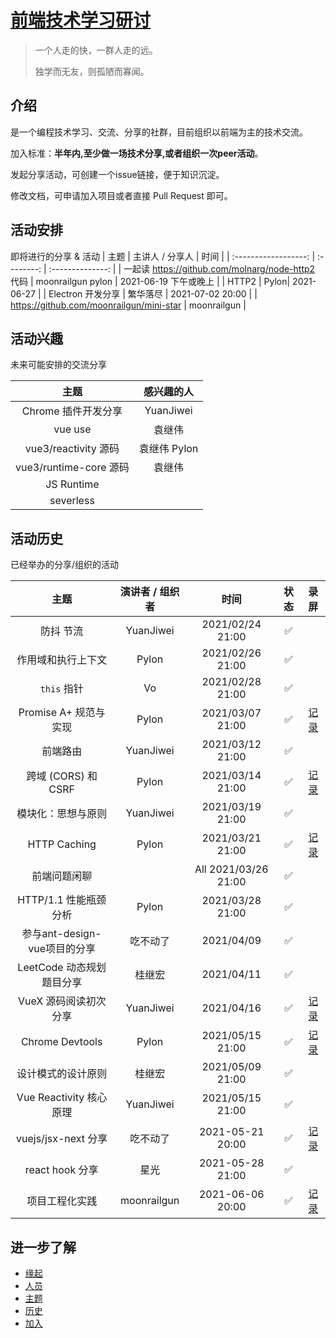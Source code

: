 # [前端技术学习研讨](https://github.com/jiweiyuan/frontend)

> 一个人走的快，一群人走的远。
>
> 独学而无友，则孤陋而寡闻。


## 介绍

是一个编程技术学习、交流、分享的社群，目前组织以前端为主的技术交流。

加入标准：**半年内,至少做一场技术分享,或者组织一次peer活动**。

发起分享活动，可创建一个issue链接，便于知识沉淀。

修改文档，可申请加入项目或者直接 Pull Request 即可。


## 活动安排

即将进行的分享 & 活动
|  主题                 |  主讲人 / 分享人      |       时间     |
| :------------------: | :--------: | :--------------: |
| 一起读 https://github.com/molnarg/node-http2 代码   | moonrailgun  pylon    |  2021-06-19 下午或晚上  |
| HTTP2 | Pylon| 2021-06-27 |
| Electron 开发分享 |   繁华落尽  | 2021-07-02 20:00 |
| https://github.com/moonrailgun/mini-star |  moonrailgun |


## 活动兴趣

未来可能安排的交流分享

|  主题                 |  感兴趣的人 |
| :------------------: |:------: |
| Chrome 插件开发分享 |  YuanJiwei |
| vue use| 袁继伟 |
| vue3/reactivity 源码  | 袁继伟 Pylon|
| vue3/runtime-core 源码 | 袁继伟 |
| JS Runtime |
| severless |




## 活动历史
已经举办的分享/组织的活动

|   主题  |        演讲者 / 组织者           |       时间       | 状态 | 录屏 |
| :-------: | :-------------------: | :--------------: | :--: | :--: |
|       防抖 节流  | YuanJiwei      | 2021/02/24 21:00 |  ✅   |      |
|  作用域和执行上下文|   Pylon       | 2021/02/26 21:00 |  ✅   |      |
|     `this`  指针 |    Vo           | 2021/02/28 21:00 |  ✅   |      |
| Promise A+ 规范与实现|   Pylon    | 2021/03/07 21:00 |  ✅   |[记录](https://www.bilibili.com/video/BV1ov411b7yB)     |
|       前端路由 | YuanJiwei        | 2021/03/12 21:00 |  ✅   |      |
|  跨域 (CORS) 和 CSRF|   Pylon     | 2021/03/14 21:00 |  ✅   | [记录](https://www.bilibili.com/video/BV18N411X7HX)    |
|    模块化：思想与原则| YuanJiwei   | 2021/03/19 21:00 |  ✅  |      |
|     HTTP Caching|   Pylon         | 2021/03/21 21:00 |  ✅   | [记录](https://www.bilibili.com/video/BV17A411N7NG)   |
| 前端问题闲聊 || All  2021/03/26 21:00 | ✅    |      |
| HTTP/1.1 性能瓶颈分析 | Pylon  | 2021/03/28 21:00 |  ✅    |      |
|  参与ant-design-vue项目的分享  | 吃不动了    |  2021/04/09       |    ✅    |  
|  LeetCode 动态规划题目分享 | 桂继宏     |  2021/04/11       |    ✅    |  
| VueX 源码阅读初次分享 | YuanJiwei |   2021/04/16 |  ✅    |   [记录](https://www.bilibili.com/video/BV1Vi4y1A72u) 
|  Chrome Devtools  | Pylon    |  2021/05/15 21:00      |    ✅    |  [记录](https://www.bilibili.com/video/BV1WN411f7yW) 
|  设计模式的设计原则 | 桂继宏     |  2021/05/09 21:00      |    ✅    |  
| Vue Reactivity 核心原理 | YuanJiwei |  2021/05/15 21:00|  ✅  |
|   vuejs/jsx-next 分享|  吃不动了       |  2021-05-21 20:00|  ✅    |  [记录](https://www.bilibili.com/video/BV18o4y1m7jD) 
| react hook 分享           |  星光       |  2021-05-28 21:00|  ✅  
| 项目工程化实践 | moonrailgun   | 2021-06-06 20:00 | ✅  |  [记录](https://www.bilibili.com/video/BV1g5411M7HD/) 

## 进一步了解

- [缘起](./seminar/introduction.md)
- [人员](./seminar/people.md)
- [主题](./seminar/todo.md)
- [历史](./seminar/history.md)
- [加入](./seminar/join.md)
